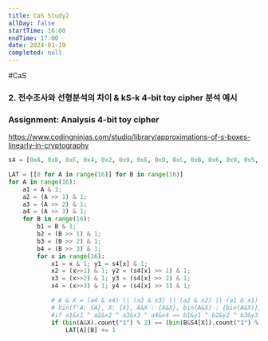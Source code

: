 ```yaml
---
title: CaS Study2
allDay: false
startTime: 16:00
endTime: 17:00
date: 2024-01-19
completed: null
---
```

#CaS

### 2. 전수조사와 선형분석의 차이 & kS-k 4-bit toy cipher 분석 예시
### Assignment: Analysis 4-bit toy cipher

https://www.codingninjas.com/studio/library/approximations-of-s-boxes-linearly-in-cryptography

```python
s4 = [0xA, 0x8, 0xF, 0x4, 0x2, 0x9, 0xE, 0xD, 0xC, 0xB, 0x6, 0x0, 0x5, 0x1, 0x3, 0x7]

LAT = [[0 for A in range(16)] for B in range(16)]
for A in range(16):
	a1 = A & 1;
	a2 = (A >> 1) & 1;
	a3 = (A >> 2) & 1;
	a4 = (A >> 3) & 1;
	for B in range(16):
		b1 = B & 1;
		b2 = (B >> 1) & 1;
		b3 = (B >> 2) & 1;
		b4 = (B >> 3) & 1;
		for x in range(16):
			x1 = x & 1; y1 = s4[x] & 1;
			x2 = (x>>1) & 1; y2 = (s4[x] >> 1) & 1;
			x3 = (x>>2) & 1; y3 = (s4[x] >> 2) & 1;
			x4 = (x>>3) & 1; y4 = (s4[x] >> 3) & 1;

			# A & X = (a4 & x4) || (a3 & x3) || (a2 & x2) || (a1 & x1)
			# bin(f'A: {A}, X: {X}, A&X : {A&X}, bin(A&X) : {bin(A&X)}, number of 1 : {bin(A&X).count("1")}')
			#if a1&x1 ^ a2&x2 ^ a3&x3 ^ a4&x4 == b1&y1 ^ b2&y2 ^ b3&y3 ^ b4&y4:
			if (bin(A&X).count("1") % 2) == (bin(B&S4[X]).count("1") % 2):
				LAT[A][B] += 1
```